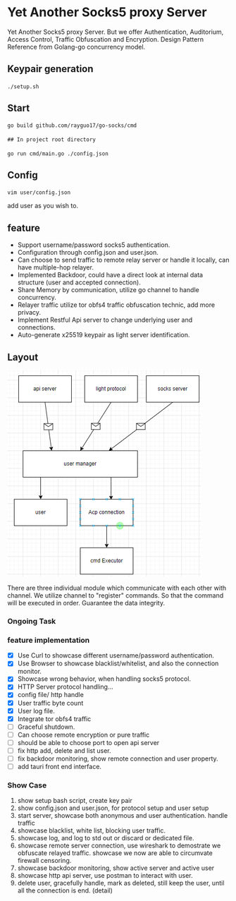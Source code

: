 # Yet Another Socks5 proxy Server

Yet Another Socks5 proxy Server. But we offer Authentication, Auditorium, Access Control, Traffic Obfuscation and Encryption. Design Pattern Reference from Golang-go concurrency model.

## Keypair generation

`./setup.sh `

## Start

```
go build github.com/rayguo17/go-socks/cmd

## In project root directory

go run cmd/main.go ./config.json

```

## Config

`vim user/config.json`

add user as you wish to.

## feature

- Support username/password socks5 authentication.
- Configuration through config.json and user.json.
- Can choose to send traffic to remote relay server or handle it locally, can have multiple-hop relayer.
- Implemented Backdoor, could have a direct look at internal data structure (user and accepted connection).
- Share Memory by communication, utilize go channel to handle concurrency.
- Relayer traffic utilize tor obfs4 traffic obfuscation technic, add more privacy.
- Implement Restful Api server to change underlying user and connections.
- Auto-generate x25519 keypair as light server identification.

## Layout

![proxy_layout](img/layout.png)

There are three individual module which communicate with each other with channel.
We utilize channel to "register" commands. So that the command will be executed in order. Guarantee the data integrity.

### Ongoing Task

### feature implementation

- [x] Use Curl to showcase different username/password authentication.
- [x] Use Browser to showcase blacklist/whitelist, and also the connection monitor.
- [x] Showcase wrong behavior, when handling socks5 protocol.
- [x] HTTP Server protocol handling...
- [x] config file/ http handle
- [x] User traffic byte count
- [x] User log file.
- [x] Integrate tor obfs4 traffic
- [ ] Graceful shutdown.
- [ ] Can choose remote encryption or pure traffic
- [ ] should be able to choose port to open api server
- [ ] fix http add, delete and list user.
- [ ] fix backdoor monitoring, show remote connection and user property.
- [ ] add tauri front end interface.

### Show Case

1. show setup bash script, create key pair
2. show config.json and user.json, for protocol setup and user setup
3. start server, showcase both anonymous and user authentication. handle traffic
4. showcase blacklist, white list, blocking user traffic.
5. showcase log, and log to std out or discard or dedicated file.
6. showcase remote server connection, use wireshark to demostrate we obfuscate relayed traffic. showcase we now are able to circumvate firewall censoring.
7. showcase backdoor monitoring, show active server and active user
8. showcase http api server, use postman to interact with user.
9. delete user, gracefully handle, mark as deleted, still keep the user, until all the connection is end. (detail)
